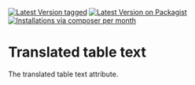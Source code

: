 [![Latest Version tagged](http://img.shields.io/github/tag/MetaModels/attribute_translatedtabletext.svg)](https://github.com/MetaModels/attribute_translatedtabletext/tags)
[![Latest Version on Packagist](http://img.shields.io/packagist/v/MetaModels/attribute_translatedtabletext.svg)](https://packagist.org/packages/MetaModels/attribute_translatedtabletext)
[![Installations via composer per month](http://img.shields.io/packagist/dm/MetaModels/attribute_translatedtabletext.svg)](https://packagist.org/packages/MetaModels/attribute_translatedtabletext)

Translated table text
================

The translated table text attribute.
